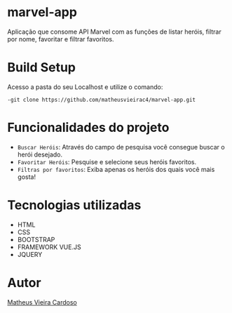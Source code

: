 # marvel-app
Aplicação que consome API Marvel com as funções de listar heróis, filtrar por nome, favoritar e filtrar favoritos.

# Build Setup

Acesso a pasta do seu Localhost e utilize o comando:

```
-git clone https://github.com/matheusvieirac4/marvel-app.git
```

# Funcionalidades do projeto

- `Buscar Heróis`: Através do campo de pesquisa você consegue buscar o herói desejado.
- `Favoritar Heróis`: Pesquise e selecione seus heróis favoritos.
- `Filtras por favoritos`: Exiba apenas os heróis dos quais você mais gosta!

# Tecnologias utilizadas

- HTML
- CSS
- BOOTSTRAP
- FRAMEWORK VUE.JS
- JQUERY

# Autor

[Matheus Vieira Cardoso](github.com/matheusvieirac4)

